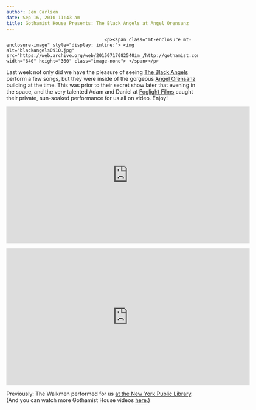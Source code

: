 ```yaml
---
author: Jen Carlson
date: Sep 16, 2010 11:43 am
title: Gothamist House Presents: The Black Angels at Angel Orensanz
---
```


	
										<p><span class="mt-enclosure mt-enclosure-image" style="display: inline;"> <img alt="blackangels0910.jpg" src="https://web.archive.org/web/20150717082540im_/http://gothamist.com/attachments/arts_jen/blackangels0910.jpg" width="640" height="360" class="image-none"> </span></p>

<p>Last week not only did we have the pleasure of seeing <a href="https://web.archive.org/web/20150717082540/http://www.myspace.com/theblackangels">The Black Angels</a> perform a few songs, but they were inside of the gorgeous <a href="https://web.archive.org/web/20150717082540/http://www.orensanz.org/">Angel Orensanz</a> building at the time. This was prior to their secret show later that evening in the space, and the very talented Adam and Daniel at <a href="https://web.archive.org/web/20150717082540/http://www.foglightfilms.com/">Foglight Films</a> caught their private, sun-soaked performance for us all on video. Enjoy!</p>

<p><iframe src="https://web.archive.org/web/20150717082540if_/http://player.vimeo.com/video/15000766?color=d6d6d6" width="640" height="360" frameborder="0"></iframe></p>

<p><iframe src="https://web.archive.org/web/20150717082540if_/http://player.vimeo.com/video/15004326?color=c7c7c7" width="640" height="360" frameborder="0"></iframe></p>

<p>Previously: The Walkmen performed for us <a href="https://web.archive.org/web/20150717082540/http://gothamist.com/2010/08/23/gothamist_house_presents_the_walkme.php">at the New York Public Library</a>. (And you can watch more Gothamist House videos <a href="https://web.archive.org/web/20150717082540/http://gothamist.com/tags/LiveatGothamistHouse">here</a>.)</p>					
										
									
				